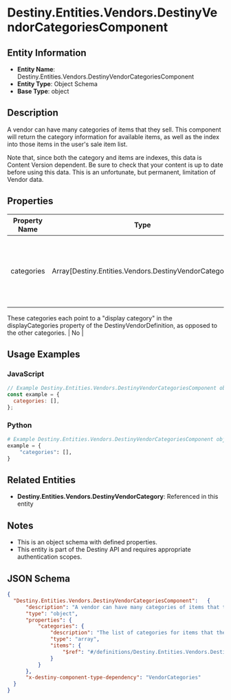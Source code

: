 # Destiny.Entities.Vendors.DestinyVendorCategoriesComponent

## Entity Information
- **Entity Name**: Destiny.Entities.Vendors.DestinyVendorCategoriesComponent
- **Entity Type**: Object Schema
- **Base Type**: object

## Description
A vendor can have many categories of items that they sell. This component will return the category information for available items, as well as the index into those items in the user's sale item list.
Note that, since both the category and items are indexes, this data is Content Version dependent. Be sure to check that your content is up to date before using this data. This is an unfortunate, but permanent, limitation of Vendor data.

## Properties

| Property Name | Type | Description | Required |
|---------------|------|-------------|----------|
| categories | Array[Destiny.Entities.Vendors.DestinyVendorCategory] | The list of categories for items that the vendor sells, in rendering order.
These categories each point to a "display category" in the displayCategories property of the DestinyVendorDefinition, as opposed to the other categories. | No |

## Usage Examples

### JavaScript
```javascript
// Example Destiny.Entities.Vendors.DestinyVendorCategoriesComponent object
const example = {
  categories: [],
};
```

### Python
```python
# Example Destiny.Entities.Vendors.DestinyVendorCategoriesComponent object
example = {
    "categories": [],
}
```

## Related Entities
- **Destiny.Entities.Vendors.DestinyVendorCategory**: Referenced in this entity

## Notes
- This is an object schema with defined properties.
- This entity is part of the Destiny API and requires appropriate authentication scopes.

## JSON Schema
```json
{
  "Destiny.Entities.Vendors.DestinyVendorCategoriesComponent":   {
      "description": "A vendor can have many categories of items that they sell. This component will return the category information for available items, as well as the index into those items in the user's sale item list.\r\nNote that, since both the category and items are indexes, this data is Content Version dependent. Be sure to check that your content is up to date before using this data. This is an unfortunate, but permanent, limitation of Vendor data.",
      "type": "object",
      "properties": {
          "categories": {
              "description": "The list of categories for items that the vendor sells, in rendering order.\r\nThese categories each point to a \"display category\" in the displayCategories property of the DestinyVendorDefinition, as opposed to the other categories.",
              "type": "array",
              "items": {
                  "$ref": "#/definitions/Destiny.Entities.Vendors.DestinyVendorCategory"
              }
          }
      },
      "x-destiny-component-type-dependency": "VendorCategories"
  }
}
```
